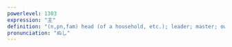 ```yaml
---
powerlevel: 1303
expression: "主"
definition: "(n,pn,fam) head (of a household, etc.); leader; master; owner; proprietor; proprietress; subject (of a rumour, etc.); doer (of a deed); guardian spirit (e.g. long-resident beast, usu. with mystical powers); (P)"
pronunciation: "ぬし"
---
```

